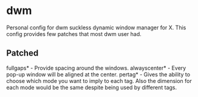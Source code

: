 # dwm
 Personal config for dwm suckless dynamic window manager for X. This config provides few patches that most dwm user had.

## Patched ##

fullgaps* - Provide spacing around the windows.
alwayscenter* - Every pop-up window will be aligned at the center.
pertag*  - Gives the ability to choose which mode you want to imply to each tag. Also the dimension for each mode would be the same despite being used by different tags.


